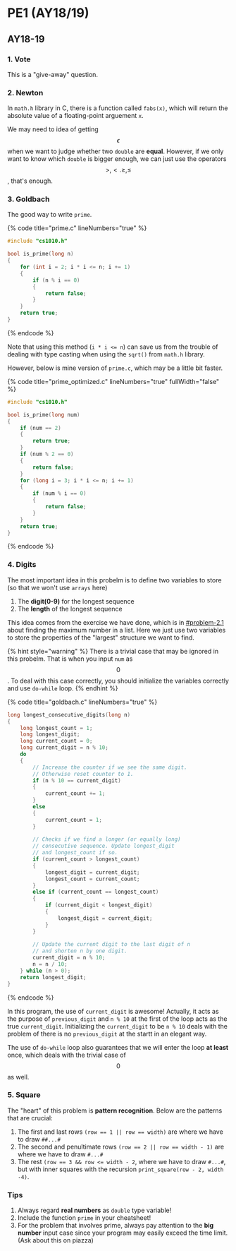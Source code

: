 # PE1 (AY18/19)

## AY18-19

### 1. Vote

This is a "give-away" question.

### 2. Newton

In `math.h` library in C, there is a function called `fabs(x)`, which will return the absolute value of a floating-point arguement `x`.&#x20;

We may need to idea of getting $$\epsilon$$ when we want to judge whether two `double` are **equal**. However, if we only want to know which `double` is bigger enough, we can just use the operators $$>,<.\geq,\leq$$, that's enough.

### 3. Goldbach

The good way to write `prime`.

{% code title="prime.c" lineNumbers="true" %}
```c
#include "cs1010.h"

bool is_prime(long n)
{
    for (int i = 2; i * i <= n; i += 1)
    {
        if (n % i == 0)
        {
            return false;
        }
    }
    return true;
}
```
{% endcode %}

Note that using this method (`i * i <= n`) can save us from the trouble of dealing with type casting when using the `sqrt()` from `math.h` library.

However, below is mine version of `prime.c`, which may be a little bit faster.

{% code title="prime_optimized.c" lineNumbers="true" fullWidth="false" %}
```c
#include "cs1010.h"

bool is_prime(long num)
{
    if (num == 2)
    {
        return true;
    }
    if (num % 2 == 0)
    {
        return false;
    }
    for (long i = 3; i * i <= n; i += 1)
    {
        if (num % i == 0)
        {
            return false;
        }
    }
    return true;
}
```
{% endcode %}

### 4. Digits

The most important idea in this probelm is to define two variables to store (so that we won't use `arrays` here)

1. The **digit(0-9)** for the longest sequence
2. The **length** of the longest sequence

This idea comes from the exercise we have done, which is in [#problem-2.1](../../lec-tut-lab/tutorial/tut-01.md#problem-2.1 "mention") about finding the maximum number in a list. Here we just use two variables to store the properties of the "largest" structure we want to find.

{% hint style="warning" %}
There is a trivial case that may be ignored in this probelm. That is when you input `num` as $$0$$. To deal with this case correctly, you should initialize the variables correctly and use `do-while` loop.
{% endhint %}

{% code title="goldbach.c" lineNumbers="true" %}
```c
long longest_consecutive_digits(long n)
{
    long longest_count = ­1;
    long longest_digit;
    long current_count = 0;
    long current_digit = n % 10;
    do
    {
        // Increase the counter if we see the same digit.
        // Otherwise reset counter to 1.
        if (n % 10 == current_digit)
        {
            current_count += 1;
        }
        else
        {
            current_count = 1;
        }
        
        // Checks if we find a longer (or equally long)
        // consecutive sequence. Update longest_digit
        // and longest_count if so.
        if (current_count > longest_count)
        {
            longest_digit = current_digit;
            longest_count = current_count;
        }
        else if (current_count == longest_count)
        {
            if (current_digit < longest_digit)
            {
                longest_digit = current_digit;
            }
        }
        
        // Update the current digit to the last digit of n
        // and shorten n by one digit.
        current_digit = n % 10;
        n = n / 10;
    } while (n > 0);
    return longest_digit;
}
```
{% endcode %}

In this program, the use of `current_digit` is awesome! Actually, it acts as the purpose of `previous_digit` and `n % 10` at the first of the loop acts as the true `current_digit`. Initializing the `current_digit` to be `n % 10` deals with the problem of there is no `previous_digit` at the startt in an elegant way.

The use of `do-while` loop also guarantees that we will enter the loop **at least** once, which deals with the trivial case of $$0$$ as well.

### 5. Square

The "heart" of this problem is **pattern recognition**. Below are the patterns that are crucial:

1. The first and last rows `(row == 1 || row == width)` are where we have to draw `##...#`
2. The second and penultimate rows `(row == 2 || row == width - 1)` are where we have to draw `#...#`
3. The rest `(row == 3 && row <= width - 2`, where we have to draw `#...#`, but with inner squares with the recursion `print_square(row - 2, width -4)`.

### Tips

1. Always regard **real numbers** as `double` type variable!
2. Include the function `prime` in your cheatsheet!
3. For the problem that involves prime, always pay attention to the **big number** input case since your program may easily exceed the time limit. (Ask about this on piazza)
